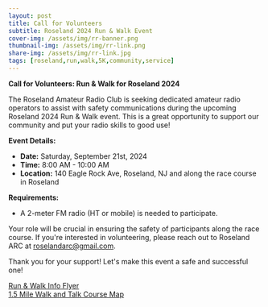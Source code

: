```yaml
---
layout: post
title: Call for Volunteers
subtitle: Roseland 2024 Run & Walk Event
cover-img: /assets/img/rr-banner.png
thumbnail-img: /assets/img/rr-link.png
share-img: /assets/img/rr-link.jpg
tags: [roseland,run,walk,5K,community,service]
---
```

**Call for Volunteers: Run & Walk for Roseland 2024**

The Roseland Amateur Radio Club is seeking dedicated amateur radio operators to assist with safety communications during the upcoming Roseland 2024 Run & Walk event. This is a great opportunity to support our community and put your radio skills to good use!

**Event Details:**
- **Date:** Saturday, September 21st, 2024
- **Time:** 8:00 AM - 10:00 AM
- **Location:** 140 Eagle Rock Ave, Roseland, NJ and along the race course in Roseland

**Requirements:**
- A 2-meter FM radio (HT or mobile) is needed to participate.

Your role will be crucial in ensuring the safety of participants along the race course. If you're interested in volunteering, please reach out to Roseland ARC at [roselandarc@gmail.com](mailto:roselandarc@gmail.com).

Thank you for your support! Let's make this event a safe and successful one!

[Run & Walk Info Flyer](/assets/img/roseland-run-2024.jpg)<br/>
[1.5 Mile Walk and Talk Course Map](/assets/pdf/rr-course-map.pdf)
